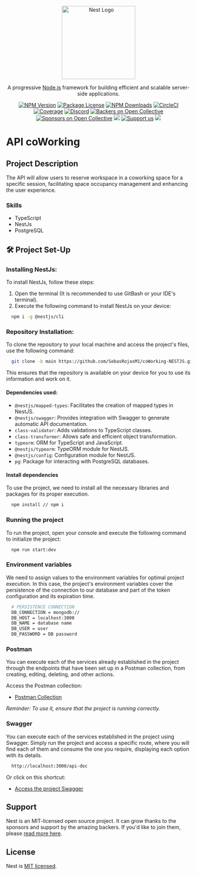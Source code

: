 <p align="center">
  <a href="http://nestjs.com/" target="blank"><img src="https://nestjs.com/img/logo-small.svg" width="200" alt="Nest Logo" /></a>
</p>

[circleci-image]: https://img.shields.io/circleci/build/github/nestjs/nest/master?token=abc123def456
[circleci-url]: https://circleci.com/gh/nestjs/nest

  <p align="center">A progressive <a href="http://nodejs.org" target="_blank">Node.js</a> framework for building efficient and scalable server-side applications.</p>
    <p align="center">
<a href="https://www.npmjs.com/~nestjscore" target="_blank"><img src="https://img.shields.io/npm/v/@nestjs/core.svg" alt="NPM Version" /></a>
<a href="https://www.npmjs.com/~nestjscore" target="_blank"><img src="https://img.shields.io/npm/l/@nestjs/core.svg" alt="Package License" /></a>
<a href="https://www.npmjs.com/~nestjscore" target="_blank"><img src="https://img.shields.io/npm/dm/@nestjs/common.svg" alt="NPM Downloads" /></a>
<a href="https://circleci.com/gh/nestjs/nest" target="_blank"><img src="https://img.shields.io/circleci/build/github/nestjs/nest/master" alt="CircleCI" /></a>
<a href="https://coveralls.io/github/nestjs/nest?branch=master" target="_blank"><img src="https://coveralls.io/repos/github/nestjs/nest/badge.svg?branch=master#9" alt="Coverage" /></a>
<a href="https://discord.gg/G7Qnnhy" target="_blank"><img src="https://img.shields.io/badge/discord-online-brightgreen.svg" alt="Discord"/></a>
<a href="https://opencollective.com/nest#backer" target="_blank"><img src="https://opencollective.com/nest/backers/badge.svg" alt="Backers on Open Collective" /></a>
<a href="https://opencollective.com/nest#sponsor" target="_blank"><img src="https://opencollective.com/nest/sponsors/badge.svg" alt="Sponsors on Open Collective" /></a>
  <a href="https://paypal.me/kamilmysliwiec" target="_blank"><img src="https://img.shields.io/badge/Donate-PayPal-ff3f59.svg"/></a>
    <a href="https://opencollective.com/nest#sponsor"  target="_blank"><img src="https://img.shields.io/badge/Support%20us-Open%20Collective-41B883.svg" alt="Support us"></a>
  <a href="https://twitter.com/nestframework" target="_blank"><img src="https://img.shields.io/twitter/follow/nestframework.svg?style=social&label=Follow"></a>
</p>
  <!--[![Backers on Open Collective](https://opencollective.com/nest/backers/badge.svg)](https://opencollective.com/nest#backer)
  [![Sponsors on Open Collective](https://opencollective.com/nest/sponsors/badge.svg)](https://opencollective.com/nest#sponsor)-->

# API coWorking

## Project Description
The API will allow users to reserve workspace in a coworking space for a specific session, facilitating space occupancy management and enhancing the user experience.

### Skills
- TypeScript
- NestJs
- PostgreSQL

## 🛠 Project Set-Up

### Installing NestJs:
To install NestJs, follow these steps:

1. Open the terminal (It is recommended to use GitBash or your IDE's terminal).
2. Execute the following command to install NestJs on your device:

```bash
  npm i -g @nestjs/cli
```

### Repository Installation:
To clone the repository to your local machine and access the project's files, use the following command:

```bash
  git clone -b main https://github.com/SebasRojasM1/coWorking-NESTJS.git
```

This ensures that the repository is available on your device for you to use its information and work on it.

#### Dependencies used:
- `@nestjs/mapped-types`: Facilitates the creation of mapped types in NestJS.
- `@nestjs/swagger`: Provides integration with Swagger to generate automatic API documentation.
- `class-validator`: Adds validations to TypeScript classes.
- `class-transformer`: Allows safe and efficient object transformation.
- `typeorm`: ORM for TypeScript and JavaScript.
- `@nestjs/typeorm`: TypeORM module for NestJS.
- `@nestjs/config`: Configuration module for NestJS.
- `pg`: Package for interacting with PostgreSQL databases.

#### Install dependencies
To use the project, we need to install all the necessary libraries and packages for its proper execution.

```bash
  npm install // npm i
```

### Running the project
To run the project, open your console and execute the following command to initialize the project:

```bash
  npm run start:dev
```

### Environment variables
We need to assign values to the environment variables for optimal project execution. In this case, the project's environment variables cover the persistence of the connection to our database and part of the token configuration and its expiration time.

```bash
  # PERSISTENCE CONNECTION
  DB_CONNECTION = mongodb://
  DB_HOST = localhost:3000
  DB_NAME = database name
  DB_USER = user 
  DB_PASSWORD = DB password
```

### Postman
You can execute each of the services already established in the project through the endpoints that have been set up in a Postman collection, from creating, editing, deleting, and other actions.

Access the Postman collection:
- [Postman Collection](https://www.postman.com/maintenance-operator-95682430/workspace/nestjs/collection/33425968-10cbaeaa-8210-4922-bcf7-ec602c9fe098?action=share&creator=33425968)

_Reminder: To use it, ensure that the project is running correctly._

### Swagger
You can execute each of the services established in the project using Swagger. Simply run the project and access a specific route, where you will find each of them and consume the one you require, displaying each option with its details.

```bash
  http://localhost:3000/api-doc
```

Or click on this shortcut:
- [Access the project Swagger](http://localhost:3000/api-doc)


## Support

Nest is an MIT-licensed open source project. It can grow thanks to the sponsors and support by the amazing backers. If you'd like to join them, please [read more here](https://docs.nestjs.com/support).

## License

Nest is [MIT licensed](LICENSE).
